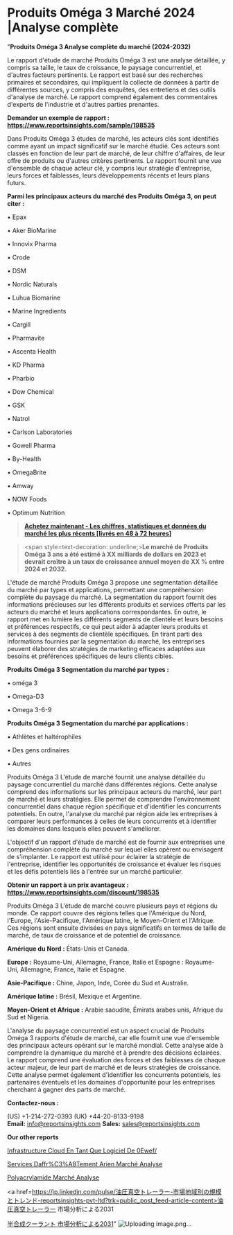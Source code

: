 # Produits Oméga 3 Marché 2024 |Analyse complète

"<strong>Produits Oméga 3 Analyse complète du marché (2024-2032)</strong>

Le rapport d'étude de marché Produits Oméga 3 est une analyse détaillée, y compris sa taille, le taux de croissance, le paysage concurrentiel, et d'autres facteurs pertinents. Le rapport est basé sur des recherches primaires et secondaires, qui impliquent la collecte de données à partir de différentes sources, y compris des enquêtes, des entretiens et des outils d'analyse de marché. Le rapport comprend également des commentaires d'experts de l'industrie et d'autres parties prenantes.

<strong>Demander un exemple de rapport : </strong><strong><a href=https://www.reportsinsights.com/sample/198535>https://www.reportsinsights.com/sample/198535</a></strong>

Dans Produits Oméga 3 études de marché, les acteurs clés sont identifiés comme ayant un impact significatif sur le marché étudié. Ces acteurs sont classés en fonction de leur part de marché, de leur chiffre d'affaires, de leur offre de produits ou d'autres critères pertinents. Le rapport fournit une vue d'ensemble de chaque acteur clé, y compris leur stratégie d'entreprise, leurs forces et faiblesses, leurs développements récents et leurs plans futurs.

<strong>Parmi les principaux acteurs du marché des Produits Oméga 3, on peut citer :</strong>

• Epax

• Aker BioMarine

• Innovix Pharma

• Crode

• DSM

• Nordic Naturals

• Luhua Biomarine

• Marine Ingredients

• Cargill

• Pharmavite

• Ascenta Health

• KD Pharma

• Pharbio

• Dow Chemical

• GSK

• Natrol

• Carlson Laboratories

• Gowell Pharma

• By-Health

• OmegaBrite

• Amway

• NOW Foods

• Optimum Nutrition

<blockquote><a href=https://reportsinsights.com/buynow/198535><span style=text-decoration: underline;><strong>Achetez maintenant - Les chiffres, statistiques et données du marché les plus récents [livrés en 48 à 72 heures]</strong></span></a></blockquote>
<blockquote>
<div class=group w-full text-gray-800 dark:text-gray-100 border-b border-black/10 dark:border-gray-900/50 bg-gray-50 dark:bg-[#444654]>
<div class=flex p-4 gap-4 text-base md:gap-6 md:max-w-2xl lg:max-w-xl xl:max-w-3xl md:py-6 lg:px-0 m-auto>
<div class=relative flex flex-col w-[calc(100%-50px)] gap-1 md:gap-3 lg:w-[calc(100%-115px)]>
<div class=flex flex-grow flex-col gap-3>
<div class=min-h-[20px] flex flex-col items-start gap-4 whitespace-pre-wrap break-words>
<div class=result-streaming markdown prose w-full break-words dark:prose-invert light>

<span style=text-decoration: underline;><strong>Le marché de Produits Oméga 3 ans a été estimé à XX milliards de dollars en 2023 et devrait croître à un taux de croissance annuel moyen de XX % entre 2024 et 2032.</strong></span>

</div>
</div>
</div>
</div>
</div>
</div></blockquote>
L'étude de marché Produits Oméga 3 propose une segmentation détaillée du marché par types et applications, permettant une compréhension complète du paysage du marché. La segmentation du rapport fournit des informations précieuses sur les différents produits et services offerts par les acteurs du marché et leurs applications correspondantes. En outre, le rapport met en lumière les différents segments de clientèle et leurs besoins et préférences respectifs, ce qui peut aider à adapter leurs produits et services à des segments de clientèle spécifiques. En tirant parti des informations fournies par la segmentation du marché, les entreprises peuvent élaborer des stratégies de marketing efficaces adaptées aux besoins et préférences spécifiques de leurs clients cibles.

<strong>Produits Oméga 3 Segmentation du marché par types :</strong>

• oméga 3

• Omega-D3

• Omega 3-6-9

<strong>Produits Oméga 3 Segmentation du marché par applications :</strong>

• Athlètes et haltérophiles

• Des gens ordinaires

• Autres

Produits Oméga 3 L'étude de marché fournit une analyse détaillée du paysage concurrentiel du marché dans différentes régions. Cette analyse comprend des informations sur les principaux acteurs du marché, leur part de marché et leurs stratégies. Elle permet de comprendre l'environnement concurrentiel dans chaque région spécifique et d'identifier les concurrents potentiels. En outre, l'analyse du marché par région aide les entreprises à comparer leurs performances à celles de leurs concurrents et à identifier les domaines dans lesquels elles peuvent s'améliorer.

L'objectif d'un rapport d'étude de marché est de fournir aux entreprises une compréhension complète du marché sur lequel elles opèrent ou envisagent de s'implanter. Le rapport est utilisé pour éclairer la stratégie de l'entreprise, identifier les opportunités de croissance et évaluer les risques et les défis potentiels liés à l'entrée sur un marché particulier.

<strong>Obtenir un rapport à un prix avantageux : <a href=https://www.reportsinsights.com/discount/198535>https://www.reportsinsights.com/discount/198535</a></strong>

Produits Oméga 3 L'étude de marché couvre plusieurs pays et régions du monde. Ce rapport couvre des régions telles que l'Amérique du Nord, l'Europe, l'Asie-Pacifique, l'Amérique latine, le Moyen-Orient et l'Afrique. Ces régions sont ensuite divisées en pays significatifs en termes de taille de marché, de taux de croissance et de potentiel de croissance.

<strong>Amérique du Nord :</strong> États-Unis et Canada.

<strong>Europe :</strong> Royaume-Uni, Allemagne, France, Italie et Espagne : Royaume-Uni, Allemagne, France, Italie et Espagne.

<strong>Asie-Pacifique :</strong> Chine, Japon, Inde, Corée du Sud et Australie.

<strong>Amérique latine :</strong> Brésil, Mexique et Argentine.

<strong>Moyen-Orient et Afrique :</strong> Arabie saoudite, Émirats arabes unis, Afrique du Sud et Nigeria.

L'analyse du paysage concurrentiel est un aspect crucial de Produits Oméga 3 rapports d'étude de marché, car elle fournit une vue d'ensemble des principaux acteurs opérant sur le marché mondial. Cette analyse aide à comprendre la dynamique du marché et à prendre des décisions éclairées. Le rapport comprend une évaluation des forces et des faiblesses de chaque acteur majeur, de leur part de marché et de leurs stratégies de croissance. Cette analyse permet également d'identifier les concurrents potentiels, les partenaires éventuels et les domaines d'opportunité pour les entreprises cherchant à gagner des parts de marché.

<strong>Contactez-nous :</strong>

(US) +1-214-272-0393
(UK) +44-20-8133-9198
<strong>Email:</strong> <a>info@reportsinsights.com</a>
<strong>Sales:</strong> <a>sales@reportsinsights.com</a>

<strong>Our other reports</strong>

<a href=https://www.linkedin.com/pulse/infrastructure-cloud-en-tant-que-logiciel-de-0ewef/>Infrastructure Cloud En Tant Que Logiciel De 0Ewef/</a>

<a href=https://www.linkedin.com/pulse/services-daffr%C3%A8tement-a%C3%A9rien-march%C3%A9domaines-de-6nqrf/>Services Daffr%C3%A8Tement Arien Marché Analyse</a>

<a href=https://www.linkedin.com/pulse/polyacrylamide-march%C3%A9-finances-plans-de-sj3qf/>Polyacrylamide Marché Analyse</a>

<a href=https://jp.linkedin.com/pulse/油圧真空トレーラー-市場地域別の規模とトレンド-reportsinsights-pvt-ltd?trk=public_post_feed-article-content>油圧真空トレーラー 市場分析による2031</a>

<a href=https://www.linkedin.com/pulse/半合成クーラント-市場types別エンドユーザー別の新しい分析レポート-community-market-research/>半合成クーラント 市場分析による2031</a>"
![Uploading image.png…]()
